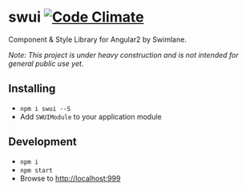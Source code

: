 # swui [![Code Climate](https://codeclimate.com/github/swimlane/swui/badges/gpa.svg)](https://codeclimate.com/github/swimlane/style-guide)
Component & Style Library for Angular2 by Swimlane.

*Note: This project is under heavy construction and is not intended for general public use yet.*

## Installing
- `npm i swui --S`
- Add `SWUIModule` to your application module 

## Development
- `npm i`
- `npm start`
- Browse to [http://localhost:999](http://localhost:9999)
